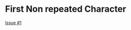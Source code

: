 # First Non repeated Character

[Issue #1](https://github.com/nayema/javascript-exercises/issues/1)

